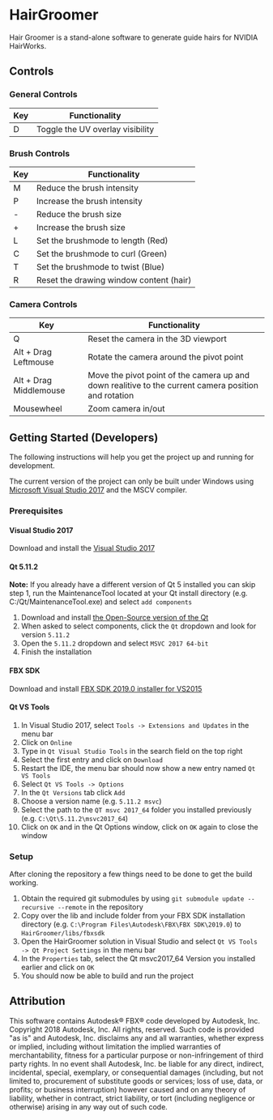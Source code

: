 
# HairGroomer

Hair Groomer is a stand-alone software to generate guide hairs for NVIDIA HairWorks.
## Controls
### General Controls
|Key|  Functionality|
|--|--|
|D |Toggle the UV overlay visibility|
### Brush Controls
|Key|  Functionality|
|--|--|
|M|Reduce the brush intensity|
|P|Increase the brush intensity |
|-|Reduce the brush size|
|+|Increase the brush size|
|L|Set the brushmode to length (Red)|
|C|Set the brushmode to curl (Green)|
|T|Set the brushmode to twist (Blue)|
|R|Reset the drawing window content (hair)|
### Camera Controls
|Key|  Functionality|
|--|--|
|Q| Reset the camera in the 3D viewport|
|Alt + Drag Leftmouse|Rotate the camera around the pivot point|
|Alt + Drag Middlemouse| Move the pivot point of the camera up and down realitive to the current camera position and rotation|
|Mousewheel|Zoom camera in/out|
## Getting Started (Developers)

The following instructions will help you get the project up and running for development.

The current version of the project can only be built under Windows using [Microsoft Visual Studio 2017](https://visualstudio.microsoft.com/de/) and the MSCV compiler.

### Prerequisites

#### Visual Studio 2017

Download and install the [Visual Studio 2017](https://visualstudio.microsoft.com/)

#### Qt 5.11.2

**Note:**  If you already have a different version of Qt 5 installed you can skip step 1, run the MaintenanceTool located at your Qt install directory  (e.g. C:/Qt/MaintenanceTool.exe) and select `add components`

1. Download and install [the Open-Source version of the Qt](https://www.qt.io/download)
2. When asked to select components, click the `Qt` dropdown and look for version `5.11.2`
3. Open the `5.11.2` dropdown and select `MSVC 2017 64-bit`
4. Finish the installation

#### FBX SDK

Download and install [FBX SDK 2019.0 installer for VS2015](https://www.autodesk.com/developer-network/platform-technologies/fbx-sdk-2019-0)

#### Qt VS Tools

1. In Visual Studio 2017, select `Tools -> Extensions and Updates` in the menu bar
2. Click on `Online`
3. Type in `Qt Visual Studio Tools` in the search field on the top right
4. Select the first entry and click on `Download`
5. Restart the IDE, the menu bar should now show a new entry named `Qt VS Tools`
6. Select `Qt VS Tools -> Options`
7. In the `Qt Versions` tab click `Add`
8. Choose a version name (e.g. `5.11.2 msvc`)
9. Select the path to the `QT msvc 2017_64` folder you installed previously (e.g. `C:\Qt\5.11.2\msvc2017_64`)
10. Click on `OK` and  in the Qt Options window, click on `OK` again to close the window
### Setup
After cloning the repository a few things need to be done to get the build working.
1. Obtain the required git submodules by using `git submodule update --recursive --remote` in the repository
2. Copy over the lib and include folder from your FBX SDK installation directory (e.g. `C:\Program Files\Autodesk\FBX\FBX SDK\2019.0`) to `HairGroomer/libs/fbxsdk`
3. Open the HairGroomer solution in Visual Studio and select `Qt VS Tools -> Qt Project Settings` in the menu bar
4. In the `Properties` tab, select the Qt msvc2017_64 Version you installed earlier and click on `OK`
5. You should now be able to build and run the project

## Attribution
This software contains Autodesk® FBX® code developed by Autodesk, Inc. Copyright 2018 Autodesk, Inc. All rights, reserved. Such code is provided "as is" and Autodesk, Inc. disclaims any and all warranties, whether express or implied, including without limitation the implied warranties of merchantability, fitness for a particular purpose or non-infringement of third party rights. In no event shall Autodesk, Inc. be liable for any direct, indirect, incidental, special, exemplary, or consequential damages (including, but not limited to, procurement of substitute goods or services; loss of use, data, or profits; or business interruption) however caused and on any theory of liability, whether in contract, strict liability, or tort (including negligence or otherwise) arising in any way out of such code.

